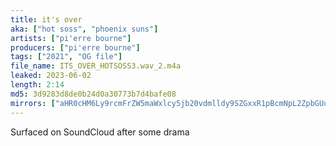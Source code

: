 ```yaml
---
title: it's over
aka: ["hot soss", "phoenix suns"]
artists: ["pi'erre bourne"]
producers: ["pi'erre bourne"]
tags: ["2021", "OG file"]
file_name: ITS_OVER_HOTSOSS3.wav_2.m4a
leaked: 2023-06-02
length: 2:14
md5: 3d9283d8de0b24d0a30773b7d4bafe08
mirrors: ["aHR0cHM6Ly9rcmFrZW5maWxlcy5jb20vdmlldy9SZGxxR1pBcmNpL2ZpbGUuaHRtbA==", "aHR0cHM6Ly9kYnJlZS5vcmcvdi83YTFlNzg="]
---
```

Surfaced on SoundCloud after some drama
